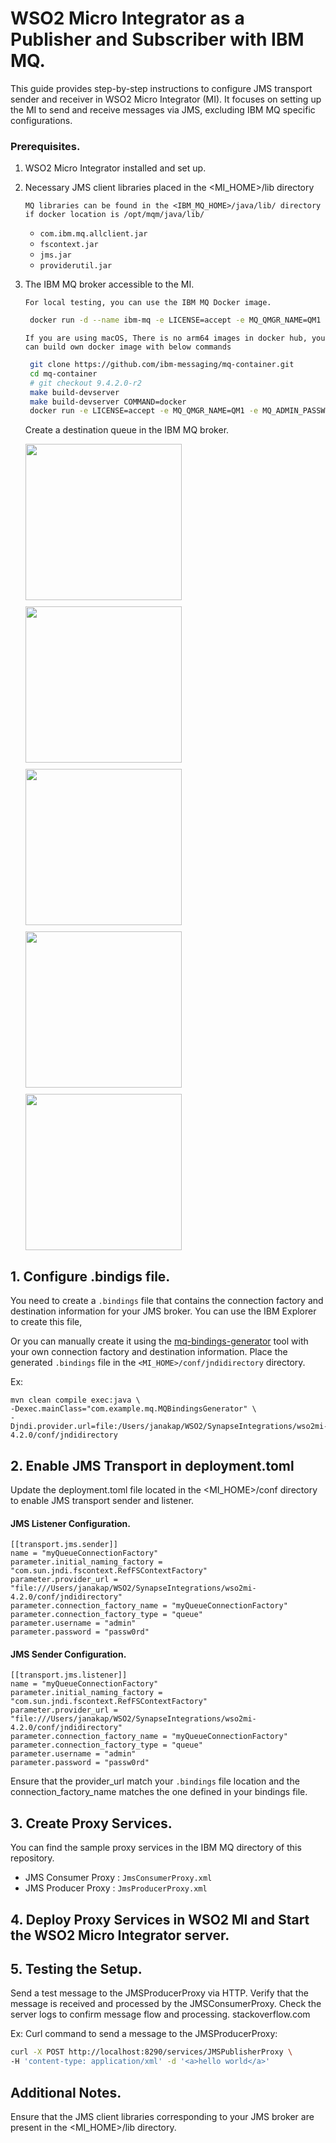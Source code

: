 # WSO2 Micro Integrator as a Publisher and Subscriber with IBM MQ.
This guide provides step-by-step instructions to configure JMS transport sender and receiver 
in WSO2 Micro Integrator (MI). It focuses on setting up the MI to send and receive messages via JMS, 
excluding IBM MQ specific configurations.

### Prerequisites.
1. WSO2 Micro Integrator installed and set up.
2. Necessary JMS client libraries placed in the <MI_HOME>/lib directory 
   
   ```
   MQ libraries can be found in the <IBM_MQ_HOME>/java/lib/ directory if docker location is /opt/mqm/java/lib/
   ```
   * `com.ibm.mq.allclient.jar`
   * `fscontext.jar`
   * `jms.jar`
   * `providerutil.jar`

   
3. The IBM MQ broker accessible to the MI. 

   `For local testing, you can use the IBM MQ Docker image.`
   ```bash
    docker run -d --name ibm-mq -e LICENSE=accept -e MQ_QMGR_NAME=QM1 -p 1414:1414 -p 9443:9443 ibmcom/mq
    ```
   `If you are using macOS, There is no arm64 images in docker hub, you can build own docker image with below commands`
   ```bash
    git clone https://github.com/ibm-messaging/mq-container.git
    cd mq-container
    # git checkout 9.4.2.0-r2
    make build-devserver
    make build-devserver COMMAND=docker
    docker run -e LICENSE=accept -e MQ_QMGR_NAME=QM1 -e MQ_ADMIN_PASSWORD=passw0rd -p 1414:1414 -p 9443:9443 ibm-mqadvanced-server-dev:9.4.2.0-arm64
    ```
   Create a destination queue in the IBM MQ broker.
   <div style="display: flex; flex-wrap: wrap; gap: 10px; justify-content: flex-start;">
     <img src="img_2.png" style="max-width: 100%; height: auto;" width="250"/>
     <img src="img_4.png" style="max-width: 100%; height: auto;" width="250"/>
     <img src="img_1.png" style="max-width: 100%; height: auto;" width="250"/>
     <img src="img_5.png" style="max-width: 100%; height: auto;" width="250"/>
     <img src="img.png" style="max-width: 100%; height: auto;" width="250"/>
   </div>
   
## 1. Configure .bindigs file.
You need to create a `.bindings` file that contains the connection factory and destination information for your JMS broker.
You can use the IBM Explorer to create this file, 

Or you can manually create it using 
the [mq-bindings-generator](https://github.com/JanakaPushpakumara/mq-bindings-generator) tool with your own connection factory and destination information.
Place the generated `.bindings` file in the `<MI_HOME>/conf/jndidirectory` directory.

Ex:
```
mvn clean compile exec:java \
-Dexec.mainClass="com.example.mq.MQBindingsGenerator" \
-Djndi.provider.url=file:/Users/janakap/WSO2/SynapseIntegrations/wso2mi-4.2.0/conf/jndidirectory
```
## 2. Enable JMS Transport in deployment.toml
Update the deployment.toml file located in the <MI_HOME>/conf directory to enable JMS transport sender and listener.

####  JMS Listener Configuration.
```
[[transport.jms.sender]]
name = "myQueueConnectionFactory"
parameter.initial_naming_factory = "com.sun.jndi.fscontext.RefFSContextFactory"
parameter.provider_url = "file:///Users/janakap/WSO2/SynapseIntegrations/wso2mi-4.2.0/conf/jndidirectory"
parameter.connection_factory_name = "myQueueConnectionFactory"
parameter.connection_factory_type = "queue"
parameter.username = "admin"
parameter.password = "passw0rd"
```
#### JMS Sender Configuration.
```
[[transport.jms.listener]]
name = "myQueueConnectionFactory"
parameter.initial_naming_factory = "com.sun.jndi.fscontext.RefFSContextFactory"
parameter.provider_url = "file:///Users/janakap/WSO2/SynapseIntegrations/wso2mi-4.2.0/conf/jndidirectory"
parameter.connection_factory_name = "myQueueConnectionFactory"
parameter.connection_factory_type = "queue"
parameter.username = "admin"
parameter.password = "passw0rd"

```
Ensure that the provider_url match your `.bindings` file location and the connection_factory_name
matches the one defined in your bindings file.

## 3. Create Proxy Services.

You can find the sample proxy services in the IBM MQ directory of this repository.

* JMS Consumer Proxy : `JmsConsumerProxy.xml`
* JMS Producer Proxy : `JmsProducerProxy.xml`

## 4. Deploy Proxy Services in WSO2 MI and Start the WSO2 Micro Integrator server.

## 5. Testing the Setup.

Send a test message to the JMSProducerProxy via HTTP. Verify that the message is received 
and processed by the JMSConsumerProxy. Check the server logs to confirm message flow and processing.
stackoverflow.com

Ex: Curl command to send a message to the JMSProducerProxy:
```bash
curl -X POST http://localhost:8290/services/JMSPublisherProxy \
-H 'content-type: application/xml' -d '<a>hello world</a>' 
```

## Additional Notes.
Ensure that the JMS client libraries corresponding to your JMS broker are present in the <MI_HOME>/lib directory.
